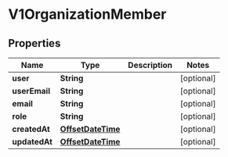
# V1OrganizationMember

## Properties
Name | Type | Description | Notes
------------ | ------------- | ------------- | -------------
**user** | **String** |  |  [optional]
**userEmail** | **String** |  |  [optional]
**email** | **String** |  |  [optional]
**role** | **String** |  |  [optional]
**createdAt** | [**OffsetDateTime**](OffsetDateTime.md) |  |  [optional]
**updatedAt** | [**OffsetDateTime**](OffsetDateTime.md) |  |  [optional]




